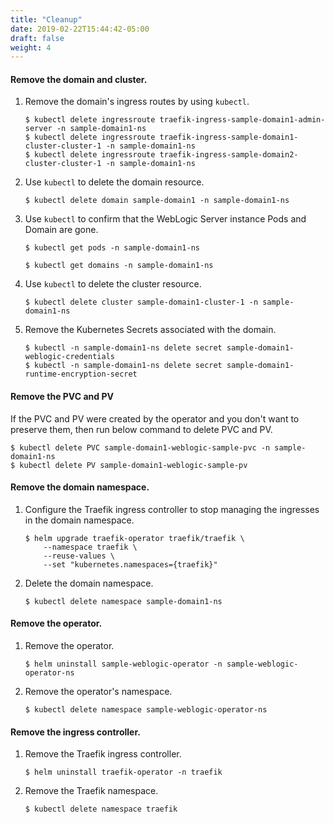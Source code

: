 ```yaml
---
title: "Cleanup"
date: 2019-02-22T15:44:42-05:00
draft: false
weight: 4
---
```



#### Remove the domain and cluster.

1.	Remove the domain's ingress routes by using `kubectl`.

    ```shell
    $ kubectl delete ingressroute traefik-ingress-sample-domain1-admin-server -n sample-domain1-ns
    $ kubectl delete ingressroute traefik-ingress-sample-domain1-cluster-cluster-1 -n sample-domain1-ns
    $ kubectl delete ingressroute traefik-ingress-sample-domain2-cluster-cluster-1 -n sample-domain1-ns
    ```

1.	Use `kubectl` to delete the domain resource.

    ```shell
    $ kubectl delete domain sample-domain1 -n sample-domain1-ns
    ```

1.	Use `kubectl` to confirm that the WebLogic Server instance Pods and Domain are gone.

    ```shell
    $ kubectl get pods -n sample-domain1-ns
    ```
    ```shell
    $ kubectl get domains -n sample-domain1-ns
    ```

1.	Use `kubectl` to delete the cluster resource.

    ```shell
    $ kubectl delete cluster sample-domain1-cluster-1 -n sample-domain1-ns
    ```

1.	Remove the Kubernetes Secrets associated with the domain.

    ```shell
    $ kubectl -n sample-domain1-ns delete secret sample-domain1-weblogic-credentials
    $ kubectl -n sample-domain1-ns delete secret sample-domain1-runtime-encryption-secret
    ```

#### Remove the PVC and PV
If the PVC and PV were created by the operator and you don't want to preserve them, then run below command to delete PVC and PV.
```
$ kubectl delete PVC sample-domain1-weblogic-sample-pvc -n sample-domain1-ns
$ kubectl delete PV sample-domain1-weblogic-sample-pv
```


#### Remove the domain namespace.
1.	Configure the Traefik ingress controller to stop managing the ingresses in the domain namespace.

    ```shell
    $ helm upgrade traefik-operator traefik/traefik \
        --namespace traefik \
        --reuse-values \
        --set "kubernetes.namespaces={traefik}"
    ```

1.	Delete the domain namespace.

    ```shell
    $ kubectl delete namespace sample-domain1-ns
    ```

#### Remove the operator.

1.	Remove the operator.

    ```shell
    $ helm uninstall sample-weblogic-operator -n sample-weblogic-operator-ns
    ```

1.	Remove the operator's namespace.

    ```shell
    $ kubectl delete namespace sample-weblogic-operator-ns
    ```

#### Remove the ingress controller.

1.	Remove the Traefik ingress controller.

    ```shell
    $ helm uninstall traefik-operator -n traefik
    ```

1.	Remove the Traefik namespace.

    ```shell
    $ kubectl delete namespace traefik
    ```
